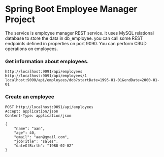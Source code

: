 # Spring Boot Employee Manager Project
The service is employee manager REST service. it uses MySQL relational database to store the data in db_employee. you can call some REST endpoints defined in properties on port 9090. You can perform CRUD operations on employees.

### Get information about employees.
```
http://localhost:9091/api/employees
http://localhost:9091/api/employees/1
localhost:9090/api/employees/dob?startDate=1995-01-01&endDate=2000-01-01

```

### Create an employee

```
POST http://localhost:9091/api/employees
Accept: application/json
Content-Type: application/json

{
    "name": "aan",
    "age": 40,
    "email": "aan@gmail.com",
    "jobTitle": "sales",
    "dateOfBirth": "1980-02-02"
}
```
